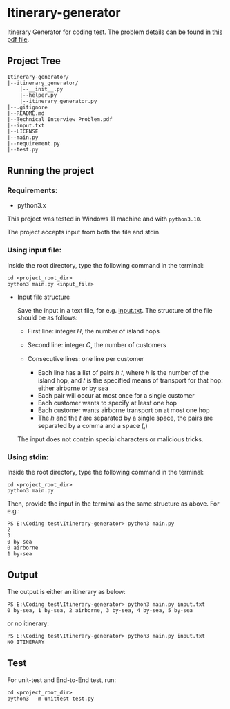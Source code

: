 # Itinerary-generator
Itinerary Generator for coding test. The problem details can be found in [this pdf file](Technical%20Interview%20Problem.pdf).

## Project Tree

    Itinerary-generator/
    |--itinerary_generator/
        |--__init__.py
        |--helper.py
        |--itinerary_generator.py
    |--.gitignore
    |--README.md
    |--Technical Interview Problem.pdf
    |--input.txt
    |--LICENSE
    |--main.py
    |--requirement.py
    |--test.py

## Running the project

### Requirements:

- python3.x

This project was tested in Windows 11 machine and with ```python3.10```.

The project accepts input from both the file and stdin.

### Using input file:

Inside the root directory, type the following command in the terminal:

```
cd <project_root_dir>
python3 main.py <input_file>
```

- Input file structure
    
    Save the input in a text file, for e.g. [input.txt](input.txt). The structure of the file should be as follows:

    - First line: integer 𝐻, the number of island hops
    - Second line: integer 𝐶, the number of customers
    - Consecutive lines: one line per customer

        - Each line has a list of pairs ℎ 𝑡, where ℎ is the number of the island hop, and 𝑡 is the specified means of transport for that hop: either airborne or by sea
        - Each pair will occur at most once for a single customer
        - Each customer wants to specify at least one hop
        - Each customer wants airborne transport on at most one hop
        - The ℎ and the 𝑡 are separated by a single space, the pairs are separated by a comma and a space (,)

    The input does not contain special characters or malicious tricks.

### Using stdin:

Inside the root directory, type the following command in the terminal:

```
cd <project_root_dir>
python3 main.py
```
Then, provide the input in the terminal as the same structure as above. For e.g.: 
```
PS E:\Coding test\Itinerary-generator> python3 main.py
2
3
0 by-sea
0 airborne
1 by-sea
```

## Output

The output is either an itinerary as below:
```
PS E:\Coding test\Itinerary-generator> python3 main.py input.txt
0 by-sea, 1 by-sea, 2 airborne, 3 by-sea, 4 by-sea, 5 by-sea
```
or no itinerary:
```
PS E:\Coding test\Itinerary-generator> python3 main.py input.txt
NO ITINERARY
```

## Test

For unit-test and End-to-End test, run:
```
cd <project_root_dir>
python3  -m unittest test.py
```
